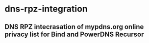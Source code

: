 # dns-rpz-integration
DNS RPZ intecrasation of mypdns.org online privacy list for Bind and PowerDNS Recursor
--------------------------------------------------------------------------------------

